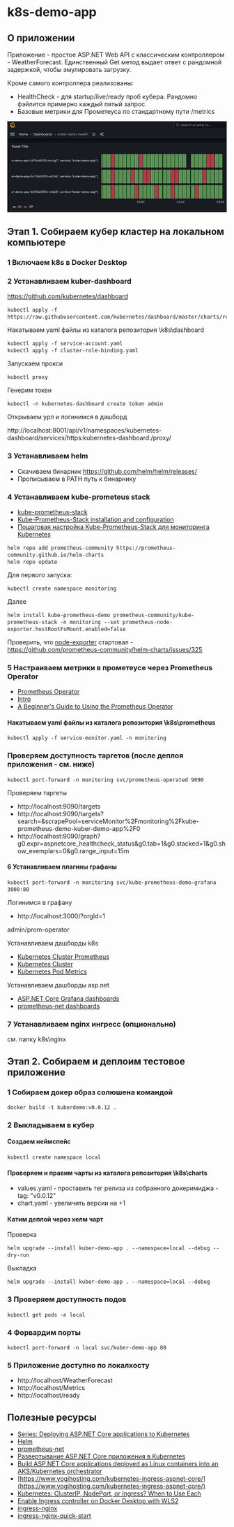# k8s-demo-app

## О приложении

Приложение - простое ASP.NET Web API с классическим контроллером - WeatherForecast.
Единственный Get метод выдает ответ с рандомной задержкой, чтобы эмулировать загрузку.

Кроме самого контроллера реализованы:
- HealthCheck - для startup/live/ready проб кубера. Рандомно фэйлится примерно каждый пятый запрос.
- Базовые метрики для Прометеуса по стандартному пути /metrics

![health-check](health-check.png)

## Этап 1. Собираем кубер кластер на локальном компьютере

### 1 Включаем k8s в Docker Desktop

### 2 Устанавливаем kuber-dashboard
https://github.com/kubernetes/dashboard

```
kubectl apply -f https://raw.githubusercontent.com/kubernetes/dashboard/master/charts/recommended.yaml
```
Накатываем yaml файлы из каталога репозитория \k8s\dashboard
```
kubectl apply -f service-account.yaml
kubectl apply -f cluster-role-binding.yaml
```
Запускаем прокси
```
kubectl proxy
```
Генерим токен
```
kubectl -n kubernetes-dashboard create token admin
```
Открываем урл и логинимся в дашборд

http://localhost:8001/api/v1/namespaces/kubernetes-dashboard/services/https:kubernetes-dashboard:/proxy/

### 3 Устанавливаем helm
- Скачиваем бинарник https://github.com/helm/helm/releases/
- Прописываем в PATH путь к бинарнику

### 4 Устанавливаем kube-prometeus stack
- [kube-prometheus-stack](https://github.com/prometheus-community/helm-charts/tree/main/charts/kube-prometheus-stack)
- [Kube-Prometheus-Stack installation and configuration](https://www.virtualizationhowto.com/2023/03/kube-prometheus-stack-installation-and-configuration/)
- [Пошаговая настройка Kube-Prometheus-Stack для мониторинга Kubernetes](https://inostudio.com/blog/articles-devops/nastroyka-kube-prometheus-stack/)

```
helm repo add prometheus-community https://prometheus-community.github.io/helm-charts
helm repo update 
```
Для первого запуска:
```
kubectl create namespace monitoring
```
Далее
```
helm install kube-prometheus-demo prometheus-community/kube-prometheus-stack -n monitoring --set prometheus-node-exporter.hostRootFsMount.enabled=false
```
Проверить, что [node-exporter](https://github.com/prometheus/node_exporter) стартовал - https://github.com/prometheus-community/helm-charts/issues/325

### 5 Настраиваем метрики в прометеусе через Prometheus Operator
- [Prometheus Operator](https://github.com/prometheus-operator/prometheus-operator/pkgs/container/prometheus-config-reloader)
- [Intro](https://prometheus-operator.dev/docs/prologue/introduction/)
- [A Beginner's Guide to Using the Prometheus Operator](https://blog.container-solutions.com/prometheus-operator-beginners-guide)

#### Накатываем yaml файлы из каталога репозитория \k8s\prometheus
```
kubectl apply -f service-monitor.yaml -n monitoring
```

### Проверяем доступность таргетов (после деплоя приложения - см. ниже)
```
kubectl port-forward -n monitoring svc/prometheus-operated 9090
```
Проверяем таргеты
- http://localhost:9090/targets
- http://localhost:9090/targets?search=&scrapePool=serviceMonitor%2Fmonitoring%2Fkube-prometheus-demo-kuber-demo-app%2F0
- http://localhost:9090/graph?g0.expr=aspnetcore_healthcheck_status&g0.tab=1&g0.stacked=1&g0.show_exemplars=0&g0.range_input=15m

#### 6 Устанавливаем плагины графаны
```
kubectl port-forward -n monitoring svc/kube-prometheus-demo-grafana 3000:80
```
Логинимся в графану
- http://localhost:3000/?orgId=1

admin/prom-operator

Устанавливаем дашборды k8s
- [Kubernetes Cluster Prometheus](https://grafana.com/grafana/dashboards/6417-kubernetes-cluster-prometheus/)
- [Kubernetes Cluster](https://grafana.com/grafana/dashboards/7249-kubernetes-cluster/)
- [Kubernetes Pod Metrics](https://grafana.com/grafana/dashboards/747-pod-metrics/)

Устанавливаем дашборды asp.net
- [ASP.NET Core Grafana dashboards](https://github.com/JamesNK/aspnetcore-grafana)
- [prometheus-net dashboards](https://github.com/prometheus-net/grafana-dashboards)

### 7 Устанавливаем nginx ингресс (опционально)
см. папку k8s\nginx

## Этап 2. Собираем и деплоим тестовое приложение

### 1 Собираем докер образ солюшена командой 
```
docker build -t kuberdemo:v0.0.12 .
```

### 2 Выкладываем в кубер

#### Создаем неймспейс
```
kubectl create namespace local
```
#### Проверяем и правим чарты из каталога репозитория \k8s\charts
- values.yaml - проставить тег релиза из собранного докеримиджа - tag: "v0.0.12"
- chart.yaml - увеличить версии на +1

#### Катим деплой через хелм чарт
Проверка
```
helm upgrade --install kuber-demo-app . --namespace=local --debug --dry-run
```
Выкладка
```
helm upgrade --install kuber-demo-app . --namespace=local --debug 
```

### 3 Проверяем доступность подов
```
kubectl get pods -n local
```
### 4 Форвардим порты
```
kubectl port-forward -n local svc/kuber-demo-app 80
```

### 5 Приложение доступно по локалхосту
- http://localhost/WeatherForecast
- http://localhost/Metrics
- http://localhost/ready

## Полезные ресурсы
- [Series: Deploying ASP.NET Core applications to Kubernetes](https://andrewlock.net/series/deploying-asp-net-core-applications-to-kubernetes/)
- [Helm](https://github.com/helm/helm)
- [prometheus-net](https://github.com/prometheus-net/prometheus-net)
- [Развертывание ASP.NET Core приложения в Kubernetes](https://habr.com/ru/articles/709342/)
- [Build ASP.NET Core applications deployed as Linux containers into an AKS/Kubernetes orchestrator](https://learn.microsoft.com/en-us/dotnet/architecture/containerized-lifecycle/design-develop-containerized-apps/build-aspnet-core-applications-linux-containers-aks-kubernetes)
- [https://www.yogihosting.com/kubernetes-ingress-aspnet-core/](https://www.yogihosting.com/kubernetes-ingress-aspnet-core/)
- [Kubernetes: ClusterIP, NodePort, or Ingress? When to Use Each](https://www.howtogeek.com/devops/kubernetes-clusterip-nodeport-or-ingress-when-to-use-each/)
- [Enable Ingress controller on Docker Desktop with WLS2](https://stackoverflow.com/questions/65193758/enable-ingress-controller-on-docker-desktop-with-wls2)
- [ingress-nginx](https://github.com/kubernetes/ingress-nginx)
- [ingress-nginx-quick-start](https://kubernetes.github.io/ingress-nginx/deploy/#quick-start)





